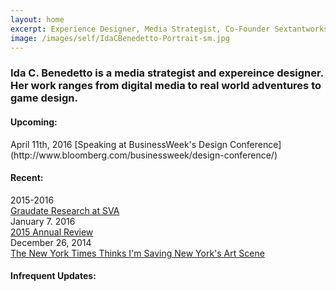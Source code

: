 ```yaml
---
layout: home
excerpt: Experience Designer, Media Strategist, Co-Founder Sextantworks
image: /images/self/IdaCBenedetto-Portrait-sm.jpg
---
```

<h3>
Ida C. Benedetto is a media strategist and expereince designer. Her work ranges from digital media to real world adventures to game design.
</h3>


<h4>Upcoming:</h4>
<span class="post-date">April 11th, 2016</span>  
[Speaking at BusinessWeek's Design Conference](http://www.bloomberg.com/businessweek/design-conference/)  


<h4>Recent:</h4>
  
<span class="post-date">2015-2016</span>   
[Graudate Research at SVA](http://designresearch.sva.edu/program/)  
<span class="post-date">January 7. 2016</span>    
[2015 Annual Review](http://uncommonplaces.com/2016/01/2015-review/)  
<span class="post-date">December 26, 2014</span>   
[The New York Times Thinks I'm Saving New York's Art Scene](http://www.nytimes.com/2014/12/28/nyregion/they-say-art-is-dead-in-new-york-theyre-wrong.html?_r=0)

<h4>Infrequent Updates:</h4>
